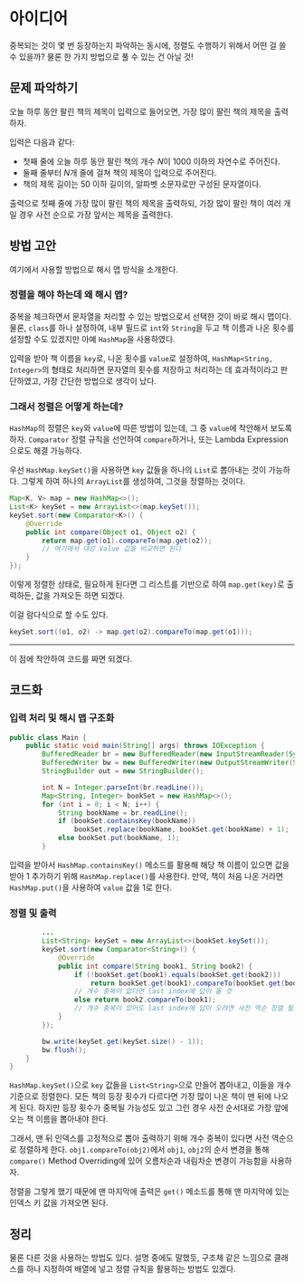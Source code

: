 # 아이디어
중복되는 것이 몇 번 등장하는지 파악하는 동시에, 정렬도 수행하기 위해서 어떤 걸 쓸 수 있을까? 물론 한 가지 방법으로 풀 수 있는 건 아닐 것!

## 문제 파악하기
오늘 하루 동안 팔린 책의 제목이 입력으로 들어오면, 가장 많이 팔린 책의 제목을 출력하자.

입력은 다음과 같다:
- 첫째 줄에 오늘 하루 동안 팔린 책의 개수 $N$이 1000 이하의 자연수로 주어진다.
- 둘째 줄부터 $N$개 줄에 걸쳐 책의 제목이 입력으로 주어진다.
- 책의 제목 길이는 50 이하 길이의, 알파벳 소문자로만 구성된 문자열이다.

출력으로 첫째 줄에 가장 많이 팔린 책의 제목을 출력하되, 가장 많이 팔린 책이 여러 개일 경우 사전 순으로 가장 앞서는 제목을 출력한다.

## 방법 고안
여기에서 사용할 방법으로 해시 맵 방식을 소개한다.

### 정렬을 해야 하는데 왜 해시 맵?
중복을 체크하면서 문자열을 처리할 수 있는 방법으로서 선택한 것이 바로 해시 맵이다. 물론, `class`를 하나 설정하여, 내부 필드로 `int`와 `String`을 두고 책 이름과 나온 횟수를 설정할 수도 있겠지만 아예 `HashMap`을 사용하였다.

입력을 받아 책 이름을 `key`로, 나온 횟수를 `value`로 설정하여, `HashMap<String, Integer>`의 형태로 처리하면 문자열의 횟수를 저장하고 처리하는 데 효과적이라고 판단하였고, 가장 간단한 방법으로 생각이 났다.

### 그래서 정렬은 어떻게 하는데?
`HashMap`의 정렬은 `key`와  `value`에 따른 방법이 있는데, 그 중 `value`에 착안해서 보도록 하자. `Comparator` 정렬 규칙을 선언하여 `compare`하거나, 또는 Lambda Expression으로도 해결 가능하다.

우선 `HashMap.keySet()`을 사용하면 `key` 값들을 하나의 `List`로 뽑아내는 것이 가능하다. 그렇게 하여 하나의 `ArrayList`를 생성하여, 그것을 정렬하는 것이다.

```java
Map<K, V> map = new HashMap<>();
List<K> keySet = new ArrayList<>(map.keySet());
keySet.sort(new Comparator<K>() {
	@Override
    public int compare(Object o1, Object o2) {
    	return map.get(o1).compareTo(map.get(o2));
    	// 여기에서 대강 Value 값을 비교하면 된다
    }
});
```

이렇게 정렬한 상태로, 필요하게 된다면 그 리스트를 기반으로 하여 `map.get(key)`로 출력하든, 값을 가져오든 하면 되겠다.

이걸 람다식으로 할 수도 있다.
```java
keySet.sort((o1, o2) -> map.get(o2).compareTo(map.get(o1)));
```
---

이 점에 착안하여 코드를 짜면 되겠다.


## 코드화
### 입력 처리 및 해시 맵 구조화
```java
public class Main {
    public static void main(String[] args) throws IOException {
        BufferedReader br = new BufferedReader(new InputStreamReader(System.in));
        BufferedWriter bw = new BufferedWriter(new OutputStreamWriter(System.out));
        StringBuilder out = new StringBuilder();

        int N = Integer.parseInt(br.readLine());
        Map<String, Integer> bookSet = new HashMap<>();
        for (int i = 0; i < N; i++) {
            String bookName = br.readLine();
            if (bookSet.containsKey(bookName))
                bookSet.replace(bookName, bookSet.get(bookName) + 1);
            else bookSet.put(bookName, 1);
        }
```

입력을 받아서 `HashMap.containsKey()` 메소드를 활용해 해당 책 이름이 있으면 값을 받아 1 추가하기 위해 `HashMap.replace()`를 사용한다. 만약, 책이 처음 나온 거라면 `HashMap.put()`을 사용하여 `value` 값을 1로 한다.

### 정렬 및 출력
```java
		...
        List<String> keySet = new ArrayList<>(bookSet.keySet());
        keySet.sort(new Comparator<String>() {
            @Override
            public int compare(String book1, String book2) {
                if (!bookSet.get(book1).equals(bookSet.get(book2)))
                    return bookSet.get(book1).compareTo(bookSet.get(book2));
                // 개수 중복이 없다면 last index에 답이 올 것
                else return book2.compareTo(book1);
                // 개수 중복이 있어도 last index에 답이 오려면 사전 역순 정렬 필요
            }
        });

        bw.write(keySet.get(keySet.size() - 1));
        bw.flush();
    }
}
```

`HashMap.keySet()`으로 `key` 값들을 `List<String>`으로 만들어 뽑아내고, 이들을 개수 기준으로 정렬한다. 모든 책의 등장 횟수가 다르다면 가장 많이 나온 책이 맨 뒤에 나오게 된다. 하지만 등장 횟수가 중복될 가능성도 있고 그런 경우 사전 순서대로 가장 앞에 오는 책 이름을 뽑아내야 한다.

그래서, 맨 뒤 인덱스를 고정적으로 뽑아 출력하기 위해 개수 중복이 있다면 사전 역순으로 정렬하게 한다. `obj1.compareTo(obj2)`에서 `obj1`, `obj2`의 순서 변경을 통해 `compare()` Method Overriding에 있어 오름차순과 내림차순 변경이 가능함을 사용하자.

정렬을 그렇게 했기 때문에 맨 마지막에 출력은 `get()` 메소드를 통해 맨 마지막에 있는 인덱스 키 값을 가져오면 된다.

## 정리
물론 다른 것을 사용하는 방법도 있다. 설명 중에도 말했듯, 구조체 같은 느낌으로 클래스를 하나 지정하여 배열에 넣고 정렬 규칙을 활용하는 방법도 있겠다.
